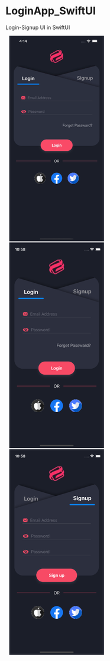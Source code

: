 # LoginApp_SwiftUI
Login-Signup UI in SwiftUI

<img src="/LoginApp/Screen/LoginApp.gif" alt="" width="256" height="554" hspace="10"/> <img src="/LoginApp/Screen/login.png" alt="" width="256" height="554" hspace="10"/> <img src="/LoginApp/Screen/signup.png" alt="" width="256" height="554" hspace="10"/> 

